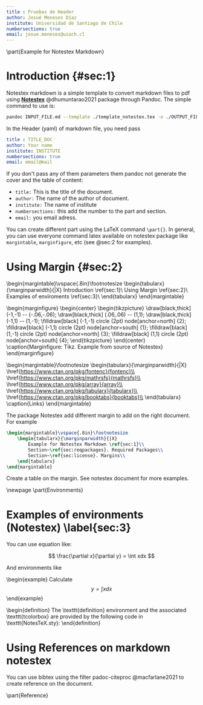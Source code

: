 ```yaml
---
title : Pruebas de Header
author: Josué Meneses Díaz
institute: Universidad de Santiago de Chile 
numbersections: true
email: josue.meneses@usach.cl
---
```


\part{Example for Notestex Markdown}
# Introduction {#sec:1} 
Notestex markdown is a simple template to convert markdown files to pdf using [**Notestex**](https://github.com/Adhumunt/NotesTeX) @dhumuntarao2021 package through Pandoc. The simple command to use is:

```bash
pandoc INPUT_FILE.md --template ./template_notestex.tex -o ./OUTPUT_FILE.pdf
```
In the Header (yaml) of markdown file, you need pass

```yaml
title : TITLE_DOC
author: Your name
institute: INSTITUTE
numbersections: true
email: email@mail
```
If you don't pass any of them parameters them pandoc not generate the cover and the table of content:

- `title:` This is the title of the document.
- `author:` The name of the author of document.
- `institute:` The name of institute 
- `numbersections:` this add the number to the part and section.
- `email:` you email adress.

You can create different part using the LaTeX command `\part{}`. In general, you can use everyone command latex available on notestex package like `margintable`, `marginfigure`, etc (see @sec:2 for examples).

# Using Margin {#sec:2}

\begin{margintable}\vspace{.8in}\footnotesize
	\begin{tabularx}{\marginparwidth}{|X}
		Introduction \ref{sec:1}\\
		Using Margin \ref{sec:2}\\
		Examples of enviroments \ref{sec:3}\\
	\end{tabularx}
\end{margintable}

\begin{marginfigure}
\begin{center}
	\begin{tikzpicture}
		\draw[black,thick] (-1,-1) -- (-.06,-.06);
		\draw[black,thick] (.06,.06) -- (1,1);
		\draw[black,thick] (-1,1) -- (1,-1);
		\filldraw[black] (-1,-1) circle (2pt) node[anchor=north] {2};
		\filldraw[black] (-1,1) circle (2pt) node[anchor=south] {1};
		\filldraw[black] (1,-1) circle (2pt) node[anchor=north] {3};
		\filldraw[black] (1,1) circle (2pt) node[anchor=south] {4};
	\end{tikzpicture}
\end{center}
\caption{Marginfigure: Tikz. Example from source of Notestex}
\end{marginfigure}

\begin{margintable}\footnotesize 
		\begin{tabularx}{\marginparwidth}{|X}
			\href{https://www.ctan.org/pkg/fontenc}{fontenc}\\
			\href{https://www.ctan.org/pkg/mathrsfs}{mathrsfs}\\			
			\href{https://www.ctan.org/pkg/array}{array}\\
			\href{https://www.ctan.org/pkg/tabularx}{tabularx}\\
			\href{https://www.ctan.org/pkg/booktabs}{booktabs}\\
		\end{tabularx}
		\caption{Links}
	\end{margintable}

The package Notestex add different margin to add on the right document. For example

```latex
\begin{margintable}\vspace{.8in}\footnotesize
	\begin{tabularx}{\marginparwidth}{|X}
		Example for Notestex Markdown \ref{sec:1}\\
		Section~\ref{sec:reqpackages}. Required Packages\\
		Section~\ref{sec:license}. Margins\\
	\end{tabularx}
\end{margintable}

```
Create a table on the margin. See notestex document for more examples.

\newpage
\part{Environments}

# Examples of environments (Notestex) \label{sec:3}
You can use equation like:

$$ \frac{\partial x}{\partial y} = \int xdx $$

And environments like  

\begin{example}
	Calculate $$y=\int xdx$$
\end{example}

\begin{definition}
		The \texttt{definition} environment and the associated \texttt{tcolorbox} are provided by the following code in \texttt{NotesTeX.sty}:
\end{definition}

# Using References on markdown notestex
You can use bibtex using the filter padoc-citeproc @macfarlane2021 to create reference on the document. 

\part{Reference}

























